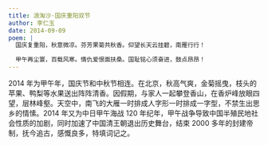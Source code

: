 ```yaml
---
title: 浪淘沙·国庆重阳双节
author: 李仁玉
date: 2014-09-09
poem: |
  国庆复重阳，秋意微凉。芬芳果菊共秋香。仰望长天云挂碧，南雁行行！

  甲午再尘寰，百载风寒。情仇爱恨面扶桑。国耻铭心须奋进，鼓点昂昂！
---
```


2014 年为甲午年，国庆节和中秋节相连。在北京，秋高气爽，金菊摇曳，枝头的苹果、鸭梨等水果送出阵阵清香。因假期，与家人一起攀登香山，在香炉峰放眼四望，层林峰壑。天空中，南飞的大雁一时排成人字形一时排成一字型，不禁生出思乡的情愫。2014 年又为中日甲午海战 120 年纪年，甲午战争导致中国半殖民地社会性质的加剧，同时加速了中国清王朝退出历史舞台，结束 2000 多年的封建帝制，抚今追古，感慨良多，特填词记之。
